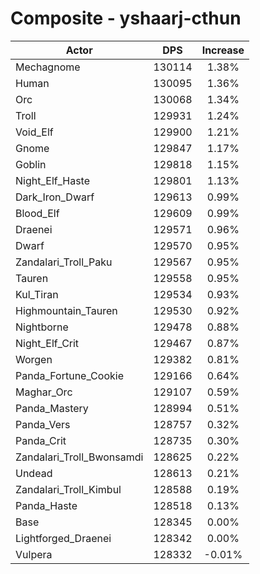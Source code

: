 # Composite - yshaarj-cthun
| Actor | DPS | Increase |
|---|:---:|:---:|
|Mechagnome|130114|1.38%|
|Human|130095|1.36%|
|Orc|130068|1.34%|
|Troll|129931|1.24%|
|Void_Elf|129900|1.21%|
|Gnome|129847|1.17%|
|Goblin|129818|1.15%|
|Night_Elf_Haste|129801|1.13%|
|Dark_Iron_Dwarf|129613|0.99%|
|Blood_Elf|129609|0.99%|
|Draenei|129571|0.96%|
|Dwarf|129570|0.95%|
|Zandalari_Troll_Paku|129567|0.95%|
|Tauren|129558|0.95%|
|Kul_Tiran|129534|0.93%|
|Highmountain_Tauren|129530|0.92%|
|Nightborne|129478|0.88%|
|Night_Elf_Crit|129467|0.87%|
|Worgen|129382|0.81%|
|Panda_Fortune_Cookie|129166|0.64%|
|Maghar_Orc|129107|0.59%|
|Panda_Mastery|128994|0.51%|
|Panda_Vers|128757|0.32%|
|Panda_Crit|128735|0.30%|
|Zandalari_Troll_Bwonsamdi|128625|0.22%|
|Undead|128613|0.21%|
|Zandalari_Troll_Kimbul|128588|0.19%|
|Panda_Haste|128518|0.13%|
|Base|128345|0.00%|
|Lightforged_Draenei|128342|0.00%|
|Vulpera|128332|-0.01%|
